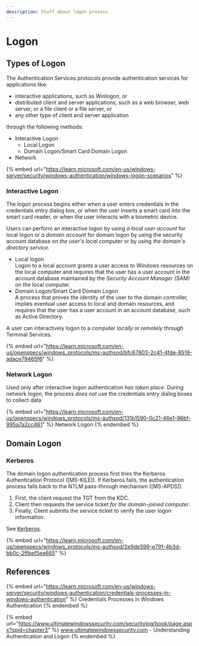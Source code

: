 ```yaml
---
description: Stuff about logon process.
---
```


# Logon

## Types of Logon

The Authentication Services protocols provide authentication services for applications like:

* interactive applications, such as Winlogon, or
* distributed client and server applications, such as a web browser, web server, or a file client or a file server, or
* any other type of client and server application

through the following methods:

* Interactive Logon
  * Local Logon
  * Domain Logon/Smart Card Domain Logon
* Network

{% embed url="https://learn.microsoft.com/en-us/windows-server/security/windows-authentication/windows-logon-scenarios" %}

### Interactive Logon

The logon process begins either when a user enters credentials in the credentials entry dialog box, or when the user inserts a smart card into the smart card reader, or when the user interacts with a biometric device.

Users can perform an interactive logon by using _a local user account_ for local logon or _a domain account_ for domain logon by using the security account database on _the user's local computer_ or by using _the domain's directory service_.

* Local logon\
  Logon to a local account grants a user access to Windows resources on the local computer and requires that the user has a user account in the account database maintained by the _Security Account Manager (SAM)_ on the local computer.
* Domain Logon/Smart Card Domain Logon\
  A process that proves the identity of the user to the domain controller, implies eventual user access to local and domain resources, and requires that the user has a user account in an account database, such as Active Directory.

A user can interactively logon to a computer _locally_ or _remotely through_ Terminal Services.

{% embed url="https://learn.microsoft.com/en-us/openspecs/windows_protocols/ms-authsod/bfc67803-2c41-4fde-8519-adace79465f6" %}

### Network Logon

Used only after interactive logon authentication _has taken place_. During network logon, the process _does not_ use the credentials entry dialog boxes to collect data

{% embed url="https://learn.microsoft.com/en-us/openspecs/windows_protocols/ms-authsod/131b1590-0c21-46e1-96bf-995a7a2cc461" %}
Network Logon
{% endembed %}

## Domain Logon

### Kerberos

The domain logon authentication process first tries the Kerberos Authentication Protocol (\[MS-KILE]). If Kerberos fails, the authentication process falls back to the NTLM pass-through mechanism (\[MS-APDS]).

1. First, the client request the TGT from the KDC.
2. Client then requests the service ticket _for the domain-joined computer_.
3. Finally, Client submits the service ticket to verify the user logon information.

See [Kerberos](kerberos/).

{% embed url="https://learn.microsoft.com/en-us/openspecs/windows_protocols/ms-authsod/2e9de599-e791-4b3d-bb0c-2ffbef5ee665" %}

## References

{% embed url="https://learn.microsoft.com/en-us/windows-server/security/windows-authentication/credentials-processes-in-windows-authentication" %}
Credentials Processes in Windows Authentication
{% endembed %}

{% embed url="https://www.ultimatewindowssecurity.com/securitylog/book/page.aspx?spid=chapter3" %}
www.ultimatewindowssecurity.com - Understanding Authentication and Logon
{% endembed %}
